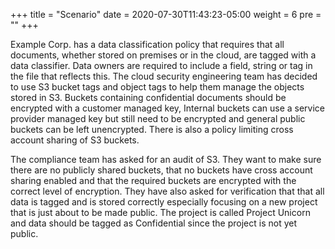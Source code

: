 +++
title = "Scenario"
date = 2020-07-30T11:43:23-05:00
weight = 6
pre = "<b></b>"
+++

Example Corp. has a data classification policy that requires that all documents, whether stored on premises or in the cloud, are tagged with a data classifier.  Data owners are required to include a field, string or tag in the file that reflects this.  The cloud security engineering team has decided to use S3 bucket tags and object tags to help them manage the objects stored in S3.  Buckets containing confidential documents should be encrypted with a customer managed key, Internal buckets can use a service provider managed key but still need to be encrypted and general public buckets can be left unencrypted.  There is also a policy limiting cross account sharing of S3 buckets.

The compliance team has asked for an audit of S3.  They want to make sure there are no publicly shared buckets, that no buckets have cross account sharing enabled and that the required buckets are encrypted with the correct level of encryption.  They have also asked for verification that that all data is tagged and is stored correctly especially focusing on a new project that is just about to be made public.  The project is called Project Unicorn and data should be tagged as Confidential since the project is not yet public.  
